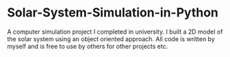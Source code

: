 # Solar-System-Simulation-in-Python
A computer simulation project I completed in university. I built a 2D model of the solar system using an object oriented approach. All code is written by myself and is free to use by others for other projects etc. 
